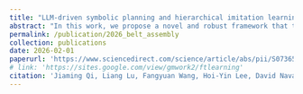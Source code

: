 ```yaml
---
title: "LLM-driven symbolic planning and hierarchical imitation learning for long-horizon deformable object assembly"
abstract: "In this work, we propose a novel and robust framework that tightly integrates LLM-driven symbolic planning with hierarchical imitation learning to enable reliable and generalizable solutions for deformable object assembly. <br/><img src='/images/publications/2026_belt_assembly.jpg'>"
permalink: /publication/2026_belt_assembly
collection: publications
date: 2026-02-01
paperurl: 'https://www.sciencedirect.com/science/article/abs/pii/S0736584525001504'
# link: 'https://sites.google.com/view/gmwork2/ftlearning'
citation: 'Jiaming Qi, Liang Lu, Fangyuan Wang, Hoi-Yin Lee, David Navarro-Alarcon, <u>Zeqing Zhang</u>^#^, Peng Zhou^#^ (2026). <br><i>Robotics and Computer-Integrated Manufacturing</i>.'
---
```


